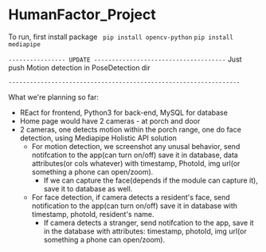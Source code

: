 # HumanFactor_Project

To run, first install package 
``` pip install opencv-python```
``` pip install mediapipe ```

``` ---------------- UPDATE ------------------------------------- ```
Just push Motion detection in PoseDetection dir




``` ----------------------------------------------------------------- ```

What we're planning so far:
-  REact for frontend, Python3 for back-end, MySQL for database
- Home page would have 2 cameras - at porch and door 
-  2 cameras, one detects motion within the porch range, one do face detection, using Mediapipe Holistic API solution
    -  For motion detection, we screenshot any unusal behavior, send notifcation to the app(can turn on/off) save it in database, data attributes(or cols whatever) with timestamp, PhotoId, img url(or something a phone can open/zoom). 
        - If we can capture the face(depends if the module can capture it), save it to database as well.
    -  For face detection, if camera detects a resident's face, send notification to the app(can turn on/off) save it in database with timestamp, photoId, resident's name.
        -  If camera detects a stranger, send notifcation to the app, save it in the database with attributes: timestamp, photoId, img url(or something a phone can open/zoom).

    
